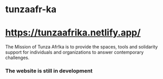 # tunzaafr-ka
# https://tunzaafrika.netlify.app/

The Mission of Tunza Afr!ka is to provide the spaces, tools and solidarity support for individuals and organizations to answer contemporary challenges.

### The website is still in development
